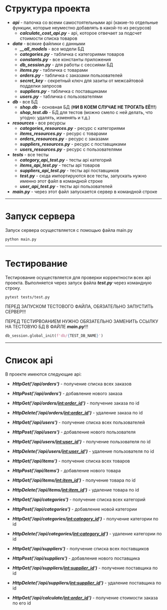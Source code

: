 # Структура проекта

+ ***api*** - папочка со всеми самостоятельными api (какие-то отдельные функции, которые неуместно добавлять в какой-то из ресурсов)
	+ ***calculate_cost_api.py*** - api, которое отвечает за подсчет стоимости списка товаров
+ ***data*** - всякие файлики с данными
	+ ***\_\_all_models*** - все модели БД
	+ ***categories.py*** - табличка с категориями товаров
	+ ***constants.py*** - все константы приложения
	+ ***db_session.py*** - для работы с сессиями БД
	+ ***items.py*** - табличка с товарами
	+ ***orders.py*** - табличка с заказами пользователей
	+ ***secret_key*** - секретный ключ для зазиты от межсайтовой подделки запросов
	+ ***suppliers.py*** - табличка с поставщиками
	+ ***users.py*** - табличка с пользователями
+ ***db*** - все БД
	+ ***shop.db*** - основная БД (**НИ В КОЕМ СЛУЧАЕ НЕ ТРОГАТЬ ЕЁ!!!**)
	+ ***shop_test.db*** - БД для тестов (можно смело с ней делать, что угодно: удалять, изменять и т.д.)
+ ***resources*** - все ресурсы
	+ ***categories_resources.py*** - ресурс с категориями
	+ ***items_resources.py*** - ресурс с товарами
	+ ***orders_resources.py*** - ресурс с заказами
	+ ***suppliers_resources.py*** - ресурс с поставщиками
	+ ***users_resources.py*** - ресурс с пользователями
+ ***tests*** - все тесты
	+ ***category_api_test.py*** - тесты api категорий
	+ ***items_api_test.py*** - тесты api товаров
	+ ***suppliers_api_test.py*** - тесты api поставщиков
	+ ***test.py*** - сюда импортируются все тесты, запускать нужно именно этот файл в командной строке
	+ ***user_api_test.py*** - тесты api пользователей
+ ***main.py*** - через этот файл запускается сервер в командной строке

---
# Запуск сервера

Запуск сервера осуществляется с помощью файла main.py

```shell
python main.py
```

---
# Тестирование

Тестирование осуществляется для проверки корректности всех api проекта. Выполняется через запуск файла ***test.py*** через командную строку.

```shell
pytest tests/test.py
```

ПЕРЕД ЗАПУСКОМ ТЕСТОВОГО ФАЙЛА, ОБЯЗАТЕЛЬНО ЗАПУСТИТЬ СЕРВЕР!!!

ПЕРЕД ТЕСТИРВОАНИЕМ НУЖНО ОБЯЗАТЕЛЬНО ЗАМЕНИТЬ ССЫЛКУ НА ТЕСТОВУЮ БД В ФАЙЛЕ ***main.py***!!!

```python
db_session.global_init(f'db/{TEST_DB_NAME}')
```

---
# Список api

В проекте имеются следующие api:
+ ***HttpGet('/api/orders')*** - получение списка всех заказов
+ ***HttpPost('/api/orders')*** - добавление нового заказа
+ ***HttpGet('/api/orders/<int:order_id>')*** - получение заказа по id
+ ***HttpDelete('/api/orders/<int:order_id>')*** - удаление заказа по id
 
+ ***HttpGet('/api/users')*** - получение списка всех пользователей
+ ***HttpPost('/api/users')*** - добавление нового пользователя
+ ***HttpGet('/api/users/<int:user_id>')*** - получение пользователя по id
+ ***HttpDelete('/api/users/<int:user_id>')*** - удаление пользователя по id
 
+ ***HttpGet('/api/items')*** - получение списка всех товаров
+ ***HttpPost('/api/items')*** - добавление нового товара
+ ***HttpGet('/api/items/<int:item_id>')*** - получение товара по id
+ ***HttpDelete('/api/items/<int:item_id>')*** - удаление товара по id

+ ***HttpGet('/api/categories')*** - получение списка всех категорий
+ ***HttpPost('/api/categories')*** - добавление новой категории
+ ***HttpGet('/api/categories/<int:category_id>')*** - получение категории по id
+ ***HttpDelete('/api/categories/<int:category_id>')*** - удаление категории по id

+ ***HttpGet('/api/suppliers')*** - получение списка всех поставщиков
+ ***HttpPost('/api/suppliers')*** - добавление нового поставщика
+ ***HttpGet('/api/suppliers/<int:supplier_id>')*** - получение поставщика по id
+ ***HttpDelete('/api/suppliers/<int:supplier_id>')*** - удаление поставщика по id

+ ***HttpGet('/api/calculate/<int:order_id>')*** - получение стоимости заказа по его id
